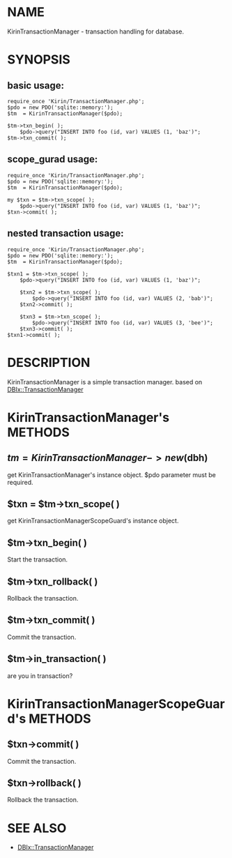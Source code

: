 NAME
==============================

KirinTransactionManager - transaction handling for database.


SYNOPSIS
==============================

basic usage:
--------------------

    require_once 'Kirin/TransactionManager.php';
    $pdo = new PDO('sqlite::memory:');
    $tm  = KirinTransactionManager($pdo);
    
    $tm->txn_begin( );
        $pdo->query("INSERT INTO foo (id, var) VALUES (1, 'baz')";
    $tm->txn_commit( );

scope_gurad usage:
--------------------

    require_once 'Kirin/TransactionManager.php';
    $pdo = new PDO('sqlite::memory:');
    $tm  = KirinTransactionManager($pdo);
    
    my $txn = $tm->txn_scope( );
        $pdo->query("INSERT INTO foo (id, var) VALUES (1, 'baz')";
    $txn->commit( );

nested transaction usage:
--------------------

    require_once 'Kirin/TransactionManager.php';
    $pdo = new PDO('sqlite::memory:');
    $tm  = KirinTransactionManager($pdo);
    
    $txn1 = $tm->txn_scope( );
        $pdo->query("INSERT INTO foo (id, var) VALUES (1, 'baz')";
        
        $txn2 = $tm->txn_scope( );
            $pdo->query("INSERT INTO foo (id, var) VALUES (2, 'bab')";
        $txn2->commit( );
    
        $txn3 = $tm->txn_scope( );
            $pdo->query("INSERT INTO foo (id, var) VALUES (3, 'bee')";
        $txn3->commit( );
    $txn1->commit( );


DESCRIPTION
==============================

KirinTransactionManager is a simple transaction manager.
based on [DBIx::TransactionManager][dbix-transaction-manager]

[dbix-transaction-manager]: http://github.com/nekokak/p5-DBIx-TransactionManager


KirinTransactionManager's METHODS
==============================

$tm = KirinTransactionManager->new($dbh)
--------------------

get KirinTransactionManager's instance object.
$pdo parameter must be required.

$txn = $tm->txn_scope( )
--------------------

get KirinTransactionManagerScopeGuard's instance object.

$tm->txn_begin( )
--------------------

Start the transaction.

$tm->txn_rollback( )
--------------------

Rollback the transaction.

$tm->txn_commit( )
--------------------

Commit the transaction.

$tm->in_transaction( )
--------------------

are you in transaction?


KirinTransactionManagerScopeGuard's METHODS
==============================

$txn->commit( )
--------------------

Commit the transaction.

$txn->rollback( )
--------------------

Rollback the transaction.


SEE ALSO
==============================
* [DBIx::TransactionManager][dbix-transaction-manager]

[dbix-transaction-manager]: http://github.com/nekokak/p5-DBIx-TransactionManager
